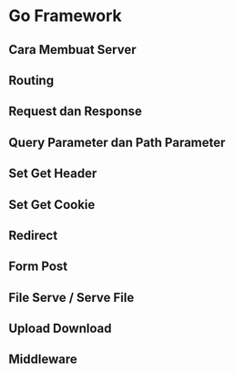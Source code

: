 # Go Framework

## Cara Membuat Server



## Routing



## Request dan Response



## Query Parameter dan Path Parameter



## Set Get Header



## Set Get Cookie



## Redirect



## Form Post



## File Serve / Serve File



## Upload Download



## Middleware

